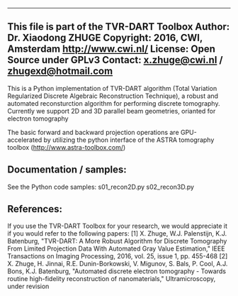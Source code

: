 -----------------------------------------------------------------------
This file is part of the TVR-DART Toolbox 
Author: Dr. Xiaodong ZHUGE
Copyright: 2016, CWI, Amsterdam
http://www.cwi.nl/
License: Open Source under GPLv3
Contact: x.zhuge@cwi.nl / zhugexd@hotmail.com
-----------------------------------------------------------------------
This is a Python implementation of TVR-DART algorithm 
(Total Variation Regularized Discrete Algebraic Reconstruction Technique), 
a robust and automated reconsturction algorithm for performing discrete tomography.
Currently we support 2D and 3D parallel beam geometries, orianted for electron tomography

The basic forward and backward projection operations are GPU-accelerated by utilizing
the python interface of the ASTRA tomography toolbox (http://www.astra-toolbox.com/)

Documentation / samples:
-------------------------
See the Python code samples:
s01_recon2D.py
s02_recon3D.py

References:
------------
If you use the TVR-DART Toolbox for your research, we would appreciate it if you would refer to the following papers:
[1] X. Zhuge, W.J. Palenstijn, K.J. Batenburg, "TVR-DART: A More Robust Algorithm for Discrete Tomography From Limited Projection Data 
With Automated Gray Value Estimation," IEEE Transactions on Imaging Processing, 2016, vol. 25, issue 1, pp. 455-468
[2] X. Zhuge, H. Jinnai, R.E. Dunin-Borkowski, V. Migunov, S. Bals, P. Cool, A.J. Bons, K.J. Batenburg, 
"Automated discrete electron tomography - Towards routine high-fidelity reconstruction of nanomaterials," Ultramicroscopy, under revision
